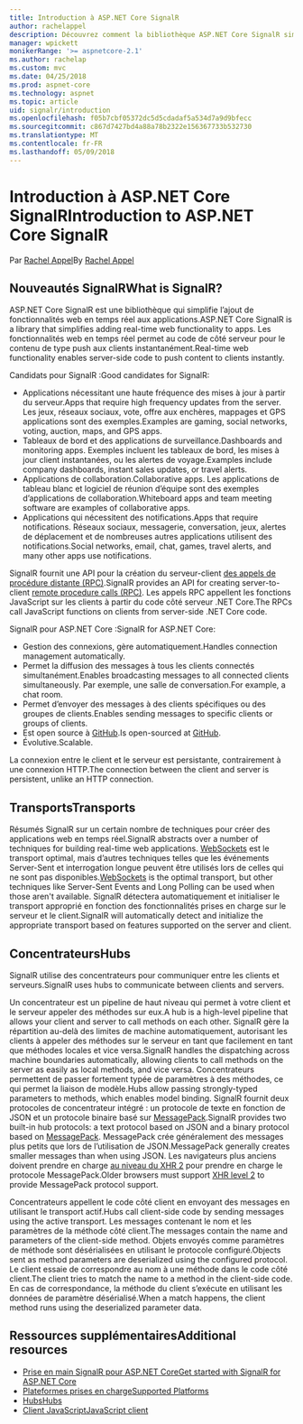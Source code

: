 ```yaml
---
title: Introduction à ASP.NET Core SignalR
author: rachelappel
description: Découvrez comment la bibliothèque ASP.NET Core SignalR simplifie l’ajout d’une fonctionnalité en temps réel aux applications.
manager: wpickett
monikerRange: '>= aspnetcore-2.1'
ms.author: rachelap
ms.custom: mvc
ms.date: 04/25/2018
ms.prod: aspnet-core
ms.technology: aspnet
ms.topic: article
uid: signalr/introduction
ms.openlocfilehash: f05b7cbf05372dc5d5cdadaf5a534d7a9d9bfecc
ms.sourcegitcommit: c867d7427bd4a88a78b2322e156367733b532730
ms.translationtype: MT
ms.contentlocale: fr-FR
ms.lasthandoff: 05/09/2018
---
```

# <a name="introduction-to-aspnet-core-signalr"></a><span data-ttu-id="ea0e5-103">Introduction à ASP.NET Core SignalR</span><span class="sxs-lookup"><span data-stu-id="ea0e5-103">Introduction to ASP.NET Core SignalR</span></span>

<span data-ttu-id="ea0e5-104">Par [Rachel Appel](https://twitter.com/rachelappel)</span><span class="sxs-lookup"><span data-stu-id="ea0e5-104">By [Rachel Appel](https://twitter.com/rachelappel)</span></span>

## <a name="what-is-signalr"></a><span data-ttu-id="ea0e5-105">Nouveautés SignalR</span><span class="sxs-lookup"><span data-stu-id="ea0e5-105">What is SignalR?</span></span>

<span data-ttu-id="ea0e5-106">ASP.NET Core SignalR est une bibliothèque qui simplifie l’ajout de fonctionnalités web en temps réel aux applications.</span><span class="sxs-lookup"><span data-stu-id="ea0e5-106">ASP.NET Core SignalR is a library that simplifies adding real-time web functionality to apps.</span></span> <span data-ttu-id="ea0e5-107">Les fonctionnalités web en temps réel permet au code de côté serveur pour le contenu de type push aux clients instantanément.</span><span class="sxs-lookup"><span data-stu-id="ea0e5-107">Real-time web functionality enables server-side code to push content to clients instantly.</span></span>

<span data-ttu-id="ea0e5-108">Candidats pour SignalR :</span><span class="sxs-lookup"><span data-stu-id="ea0e5-108">Good candidates for SignalR:</span></span>

* <span data-ttu-id="ea0e5-109">Applications nécessitant une haute fréquence des mises à jour à partir du serveur.</span><span class="sxs-lookup"><span data-stu-id="ea0e5-109">Apps that require high frequency updates from the server.</span></span> <span data-ttu-id="ea0e5-110">Les jeux, réseaux sociaux, vote, offre aux enchères, mappages et GPS applications sont des exemples.</span><span class="sxs-lookup"><span data-stu-id="ea0e5-110">Examples are gaming, social networks, voting, auction, maps, and GPS apps.</span></span>
* <span data-ttu-id="ea0e5-111">Tableaux de bord et des applications de surveillance.</span><span class="sxs-lookup"><span data-stu-id="ea0e5-111">Dashboards and monitoring apps.</span></span> <span data-ttu-id="ea0e5-112">Exemples incluent les tableaux de bord, les mises à jour client instantanées, ou les alertes de voyage.</span><span class="sxs-lookup"><span data-stu-id="ea0e5-112">Examples include company dashboards, instant sales updates, or travel alerts.</span></span>
* <span data-ttu-id="ea0e5-113">Applications de collaboration.</span><span class="sxs-lookup"><span data-stu-id="ea0e5-113">Collaborative apps.</span></span> <span data-ttu-id="ea0e5-114">Les applications de tableau blanc et logiciel de réunion d’équipe sont des exemples d’applications de collaboration.</span><span class="sxs-lookup"><span data-stu-id="ea0e5-114">Whiteboard apps and team meeting software are examples of collaborative apps.</span></span>
* <span data-ttu-id="ea0e5-115">Applications qui nécessitent des notifications.</span><span class="sxs-lookup"><span data-stu-id="ea0e5-115">Apps that require notifications.</span></span> <span data-ttu-id="ea0e5-116">Réseaux sociaux, messagerie, conversation, jeux, alertes de déplacement et de nombreuses autres applications utilisent des notifications.</span><span class="sxs-lookup"><span data-stu-id="ea0e5-116">Social networks, email, chat, games, travel alerts, and many other apps use notifications.</span></span>

<span data-ttu-id="ea0e5-117">SignalR fournit une API pour la création du serveur-client [des appels de procédure distante (RPC)](https://wikipedia.org/wiki/Remote_procedure_call).</span><span class="sxs-lookup"><span data-stu-id="ea0e5-117">SignalR provides an API for creating server-to-client [remote procedure calls (RPC)](https://wikipedia.org/wiki/Remote_procedure_call).</span></span> <span data-ttu-id="ea0e5-118">Les appels RPC appellent les fonctions JavaScript sur les clients à partir du code côté serveur .NET Core.</span><span class="sxs-lookup"><span data-stu-id="ea0e5-118">The RPCs call JavaScript functions on clients from server-side .NET Core code.</span></span>

<span data-ttu-id="ea0e5-119">SignalR pour ASP.NET Core :</span><span class="sxs-lookup"><span data-stu-id="ea0e5-119">SignalR for ASP.NET Core:</span></span>

* <span data-ttu-id="ea0e5-120">Gestion des connexions, gère automatiquement.</span><span class="sxs-lookup"><span data-stu-id="ea0e5-120">Handles connection management automatically.</span></span>
* <span data-ttu-id="ea0e5-121">Permet la diffusion des messages à tous les clients connectés simultanément.</span><span class="sxs-lookup"><span data-stu-id="ea0e5-121">Enables broadcasting messages to all connected clients simultaneously.</span></span> <span data-ttu-id="ea0e5-122">Par exemple, une salle de conversation.</span><span class="sxs-lookup"><span data-stu-id="ea0e5-122">For example, a chat room.</span></span>
* <span data-ttu-id="ea0e5-123">Permet d’envoyer des messages à des clients spécifiques ou des groupes de clients.</span><span class="sxs-lookup"><span data-stu-id="ea0e5-123">Enables sending messages to specific clients or groups of clients.</span></span>
* <span data-ttu-id="ea0e5-124">Est open source à [GitHub](https://github.com/aspnet/signalr).</span><span class="sxs-lookup"><span data-stu-id="ea0e5-124">Is open-sourced at [GitHub](https://github.com/aspnet/signalr).</span></span>
* <span data-ttu-id="ea0e5-125">Évolutive.</span><span class="sxs-lookup"><span data-stu-id="ea0e5-125">Scalable.</span></span>

<span data-ttu-id="ea0e5-126">La connexion entre le client et le serveur est persistante, contrairement à une connexion HTTP.</span><span class="sxs-lookup"><span data-stu-id="ea0e5-126">The connection between the client and server is persistent, unlike an HTTP connection.</span></span>

## <a name="transports"></a><span data-ttu-id="ea0e5-127">Transports</span><span class="sxs-lookup"><span data-stu-id="ea0e5-127">Transports</span></span>

<span data-ttu-id="ea0e5-128">Résumés SignalR sur un certain nombre de techniques pour créer des applications web en temps réel.</span><span class="sxs-lookup"><span data-stu-id="ea0e5-128">SignalR abstracts over a number of techniques for building real-time web applications.</span></span> <span data-ttu-id="ea0e5-129">[WebSockets](https://tools.ietf.org/html/rfc7118) est le transport optimal, mais d’autres techniques telles que les événements Server-Sent et interrogation longue peuvent être utilisés lors de celles qui ne sont pas disponibles.</span><span class="sxs-lookup"><span data-stu-id="ea0e5-129">[WebSockets](https://tools.ietf.org/html/rfc7118) is the optimal transport, but other techniques like Server-Sent Events and Long Polling can be used when those aren't available.</span></span> <span data-ttu-id="ea0e5-130">SignalR détectera automatiquement et initialiser le transport approprié en fonction des fonctionnalités prises en charge sur le serveur et le client.</span><span class="sxs-lookup"><span data-stu-id="ea0e5-130">SignalR will automatically detect and initialize the appropriate transport based on features supported on the server and client.</span></span>

## <a name="hubs"></a><span data-ttu-id="ea0e5-131">Concentrateurs</span><span class="sxs-lookup"><span data-stu-id="ea0e5-131">Hubs</span></span>

<span data-ttu-id="ea0e5-132">SignalR utilise des concentrateurs pour communiquer entre les clients et serveurs.</span><span class="sxs-lookup"><span data-stu-id="ea0e5-132">SignalR uses hubs to communicate between clients and servers.</span></span>

<span data-ttu-id="ea0e5-133">Un concentrateur est un pipeline de haut niveau qui permet à votre client et le serveur appeler des méthodes sur eux.</span><span class="sxs-lookup"><span data-stu-id="ea0e5-133">A hub is a high-level pipeline that allows your client and server to call methods on each other.</span></span> <span data-ttu-id="ea0e5-134">SignalR gère la répartition au-delà des limites de machine automatiquement, autorisant les clients à appeler des méthodes sur le serveur en tant que facilement en tant que méthodes locales et vice versa.</span><span class="sxs-lookup"><span data-stu-id="ea0e5-134">SignalR handles the dispatching across machine boundaries automatically, allowing clients to call methods on the server as easily as local methods, and vice versa.</span></span> <span data-ttu-id="ea0e5-135">Concentrateurs permettent de passer fortement typée de paramètres à des méthodes, ce qui permet la liaison de modèle.</span><span class="sxs-lookup"><span data-stu-id="ea0e5-135">Hubs allow passing strongly-typed parameters to methods, which enables model binding.</span></span> <span data-ttu-id="ea0e5-136">SignalR fournit deux protocoles de concentrateur intégré : un protocole de texte en fonction de JSON et un protocole binaire basé sur [MessagePack](https://msgpack.org/).</span><span class="sxs-lookup"><span data-stu-id="ea0e5-136">SignalR provides two built-in hub protocols: a text protocol based on JSON and a binary protocol based on [MessagePack](https://msgpack.org/).</span></span>  <span data-ttu-id="ea0e5-137">MessagePack crée généralement des messages plus petits que lors de l’utilisation de JSON.</span><span class="sxs-lookup"><span data-stu-id="ea0e5-137">MessagePack generally creates smaller messages than when using JSON.</span></span> <span data-ttu-id="ea0e5-138">Les navigateurs plus anciens doivent prendre en charge [au niveau du XHR 2](https://caniuse.com/#feat=xhr2) pour prendre en charge le protocole MessagePack.</span><span class="sxs-lookup"><span data-stu-id="ea0e5-138">Older browsers must support [XHR level 2](https://caniuse.com/#feat=xhr2) to provide MessagePack protocol support.</span></span>

<span data-ttu-id="ea0e5-139">Concentrateurs appellent le code côté client en envoyant des messages en utilisant le transport actif.</span><span class="sxs-lookup"><span data-stu-id="ea0e5-139">Hubs call client-side code by sending messages using the active transport.</span></span> <span data-ttu-id="ea0e5-140">Les messages contenant le nom et les paramètres de la méthode côté client.</span><span class="sxs-lookup"><span data-stu-id="ea0e5-140">The messages contain the name and parameters of the client-side method.</span></span> <span data-ttu-id="ea0e5-141">Objets envoyés comme paramètres de méthode sont désérialisées en utilisant le protocole configuré.</span><span class="sxs-lookup"><span data-stu-id="ea0e5-141">Objects sent as method parameters are deserialized using the configured protocol.</span></span> <span data-ttu-id="ea0e5-142">Le client essaie de correspondre au nom à une méthode dans le code côté client.</span><span class="sxs-lookup"><span data-stu-id="ea0e5-142">The client tries to match the name to a method in the client-side code.</span></span> <span data-ttu-id="ea0e5-143">En cas de correspondance, la méthode du client s’exécute en utilisant les données de paramètre désérialisé.</span><span class="sxs-lookup"><span data-stu-id="ea0e5-143">When a match happens, the client method runs using the deserialized parameter data.</span></span>

## <a name="additional-resources"></a><span data-ttu-id="ea0e5-144">Ressources supplémentaires</span><span class="sxs-lookup"><span data-stu-id="ea0e5-144">Additional resources</span></span>

* [<span data-ttu-id="ea0e5-145">Prise en main SignalR pour ASP.NET Core</span><span class="sxs-lookup"><span data-stu-id="ea0e5-145">Get started with SignalR for ASP.NET Core</span></span>](xref:signalr/get-started)
* [<span data-ttu-id="ea0e5-146">Plateformes prises en charge</span><span class="sxs-lookup"><span data-stu-id="ea0e5-146">Supported Platforms</span></span>](xref:signalr/supported-platforms)
* [<span data-ttu-id="ea0e5-147">Hubs</span><span class="sxs-lookup"><span data-stu-id="ea0e5-147">Hubs</span></span>](xref:signalr/hubs)
* [<span data-ttu-id="ea0e5-148">Client JavaScript</span><span class="sxs-lookup"><span data-stu-id="ea0e5-148">JavaScript client</span></span>](xref:signalr/javascript-client)
